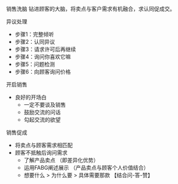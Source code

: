 
销售洗脑
    钻进顾客的大脑，将卖点与客户需求有机融合，求认同促成交。

异议处理
- 步骤1：完整倾听
- 步骤2：认同异议
- 步骤3：请求许可后再继续
- 步骤4：询问你喜欢它嘛
- 步骤5：问题检测
- 步骤6：向顾客询问价格

开启销售
- 良好的开场白
  - 一定不要谈及销售
  - 鼓励交流的问话
  - 勾起交流的欲望

销售促成
- 将卖点与顾客需求相匹配
- 顾客不抵触后询问需求
  - 了解产品卖点 （即差异化优势）
  -  运用FABG阐述展示 （产品卖点与顾客个人价值结合）
  - 想要什么 > 为什么要 > 具体需要那款 【结合问-答-赞】
